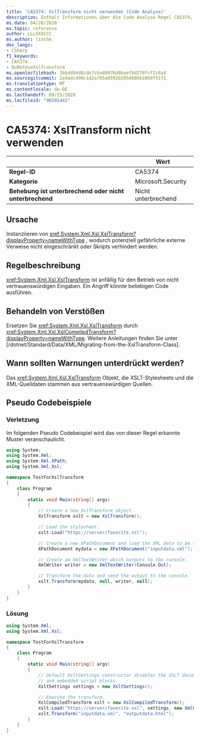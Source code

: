 ```yaml
---
title: 'CA5374: XslTransform nicht verwenden (Code Analyse)'
description: Enthält Informationen über die Code Analyse Regel CA5374, einschließlich der Gründe, der Behebung von Verstößen und der Zeit, zu der Sie unterdrückt werden soll.
ms.date: 04/28/2020
ms.topic: reference
author: LLLXXXCCC
ms.author: linche
dev_langs:
- CSharp
f1_keywords:
- CA5374
- DoNotUseXslTransform
ms.openlocfilehash: 3bbdd94d8cde7cba80976d0baef8d278fcf2c8a4
ms.sourcegitcommit: 2e4adc490c1d2a705a0592b295d606b10b9f51f1
ms.translationtype: MT
ms.contentlocale: de-DE
ms.lasthandoff: 09/25/2020
ms.locfileid: "96591442"
---
```

# <a name="ca5374-do-not-use-xsltransform"></a>CA5374: XslTransform nicht verwenden

| | Wert |
|-|-|
| **Regel-ID** |CA5374|
| **Kategorie** |Microsoft.Security|
| **Behebung ist unterbrechend oder nicht unterbrechend** |Nicht unterbrechend|

## <a name="cause"></a>Ursache

Instanziieren von <xref:System.Xml.Xsl.XslTransform?displayProperty=nameWithType> , wodurch potenziell gefährliche externe Verweise nicht eingeschränkt oder Skripts verhindert werden.

## <a name="rule-description"></a>Regelbeschreibung

<xref:System.Xml.Xsl.XslTransform> ist anfällig für den Betrieb von nicht vertrauenswürdigen Eingaben. Ein Angriff könnte beliebigen Code ausführen.

## <a name="how-to-fix-violations"></a>Behandeln von Verstößen

Ersetzen Sie <xref:System.Xml.Xsl.XslTransform> durch <xref:System.Xml.Xsl.XslCompiledTransform?displayProperty=nameWithType>. Weitere Anleitungen finden Sie unter [/dotnet/Standard/Data/XML/Migrating-from-the-XslTransform-Class].

## <a name="when-to-suppress-warnings"></a>Wann sollten Warnungen unterdrückt werden?

Das <xref:System.Xml.Xsl.XslTransform> Objekt, die XSLT-Stylesheets und die XML-Quelldaten stammen aus vertrauenswürdigen Quellen.

## <a name="pseudo-code-examples"></a>Pseudo Codebeispiele

### <a name="violation"></a>Verletzung

Im folgenden Pseudo Codebeispiel wird das von dieser Regel erkannte Muster veranschaulicht.

```csharp
using System;
using System.Xml;
using System.Xml.XPath;
using System.Xml.Xsl;

namespace TestForXslTransform
{
    class Program
    {
        static void Main(string[] args)
        {
            // Create a new XslTransform object.
            XslTransform xslt = new XslTransform();

            // Load the stylesheet.
            xslt.Load("https://server/favorite.xsl");

            // Create a new XPathDocument and load the XML data to be transformed.
            XPathDocument mydata = new XPathDocument("inputdata.xml");

            // Create an XmlTextWriter which outputs to the console.
            XmlWriter writer = new XmlTextWriter(Console.Out);

            // Transform the data and send the output to the console.
            xslt.Transform(mydata, null, writer, null);
        }
    }
}
```

### <a name="solution"></a>Lösung

```csharp
using System.Xml;
using System.Xml.Xsl;

namespace TestForXslTransform
{
    class Program
    {
        static void Main(string[] args)
        {
            // Default XsltSettings constructor disables the XSLT document() function
            // and embedded script blocks.
            XsltSettings settings = new XsltSettings();

            // Execute the transform.
            XslCompiledTransform xslt = new XslCompiledTransform();
            xslt.Load("https://server/favorite.xsl", settings, new XmlUrlResolver());
            xslt.Transform("inputdata.xml", "outputdata.html");
        }
    }
}
```
